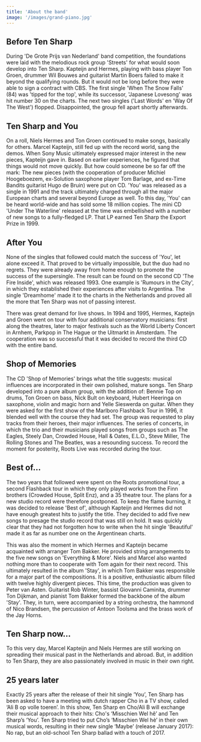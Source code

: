 ```yaml
---
title: 'About the band'
image: '/images/grand-piano.jpg'
---
```


## Before Ten Sharp

During 'De Grote Prijs van Nederland' band competition, the foundations were laid with the melodious rock group 'Streets' for what would soon develop into Ten Sharp. Kapteijn and Hermes, playing with bass player Ton Groen, drummer Wil Bouwes and guitarist Martin Boers failed to make it beyond the qualifying rounds. But it would not be long before they were able to sign a contract with CBS. The first single 'When The Snow Falls' (84) was 'tipped for the top', while its successor, 'Japanese Lovesong' was hit number 30 on the charts. The next two singles ('Last Words' en 'Way Of The West') flopped. Disappointed, the group fell apart shortly afterwards.

## Ten Sharp and You

On a roll, Niels Hermes and Ton Groen continued to make songs, basically for others. Marcel Kapteijn, still fed up with the record world, sang the demos. When Sony Music ultimately expressed major interest in the new pieces, Kapteijn gave in. Based on earlier experiences, he figured that things would not move quickly. But how could someone be so far off the mark: The new pieces (with the cooperation of producer Michiel Hoogeboezem, ex-Solution saxophone player Tom Barlage, and ex-Time Bandits guitarist Hugo de Bruin) were put on CD. 'You' was released as a single in 1991 and the track ultimately charged through all the major European charts and several beyond Europe as well. To this day, 'You' can be heard world-wide and has sold some 18 million copies. The mini CD 'Under The Waterline' released at the time was embellished with a number of new songs to a fully-fledged LP. That LP earned Ten Sharp the Export Prize in 1999.

## After You

None of the singles that followed could match the success of 'You', let alone exceed it. That proved to be virtually impossible, but the duo had no regrets. They were already away from home enough to promote the success of the supersingle. The result can be found on the second CD 'The Fire Inside', which was released 1993. One example is 'Rumours in the City', in which they established their experiences after visits to Argentina. The single 'Dreamhome' made it to the charts in the Netherlands and proved all the more that Ten Sharp was not of passing interest.

There was great demand for live shows. In 1994 and 1995, Hermes, Kapteijn and Groen went on tour with four additional conservatory musicians: first along the theatres, later to major festivals such as the World Liberty Concert in Arnhem, Parkpop in The Hague or the Uitmarkt in Amsterdam. The cooperation was so successful that it was decided to record the third CD with the entire band.

## Shop of Memories

The CD 'Shop of Memories' brings what the title suggests: musical influences are incorporated in their own polished, mature songs. Ten Sharp developed into a pure album group, with the addition of: Bennie Top on drums, Ton Groen on bass, Nick Bult on keyboard, Hubert Heeringa on saxophone, violin and magic horn and Yelle Sieswerda on guitar. When they were asked for the first show of the Marlboro Flashback Tour in 1996, it blended well with the course they had set. The group was requested to play tracks from their heroes, their major influences. The series of concerts, in which the trio and their musicians played songs from groups such as The Eagles, Steely Dan, Crowded House, Hall & Oates, E.L.O., Steve Miller, The Rolling Stones and The Beatles, was a resounding success. To record the moment for posterity, Roots Live was recorded during the tour.

## Best of...

The two years that followed were spent on the Roots promotional tour, a second Flashback tour in which they only played works from the Finn brothers (Crowded House, Split Enz), and a 35 theatre tour. The plans for a new studio record were therefore postponed. To keep the flame burning, it was decided to release 'Best of', although Kapteijn and Hermes did not have enough greatest hits to justify the title. They decided to add five new songs to presage the studio record that was still on hold. It was quickly clear that they had not forgotten how to write when the hit single 'Beautiful' made it as far as number one on the Argentinean charts.

This was also the moment in which Hermes and Kapteijn became acquainted with arranger Tom Bakker. He provided string arrangements to the five new songs on 'Everything & More'. Niels and Marcel also wanted nothing more than to cooperate with Tom again for their next record. This ultimately resulted in the album 'Stay', in which Tom Bakker was responsible for a major part of the compositions. It is a positive, enthusiastic album filled with twelve highly divergent pieces. This time, the production was given to Peter van Asten. Guitarist Rob Winter, bassist Giovanni Caminita, drummer Ton Dijkman, and pianist Tom Bakker formed the backbone of the album 'Stay'. They, in turn, were accompanied by a string orchestra, the hammond of Nico Brandsen, the percussion of Antoon Toolsma and the brass work of the Jay Horns.

## Ten Sharp now...

To this very day, Marcel Kapteijn and Niels Hermes are still working on spreading their musical past in the Netherlands and abroad. But, in addition to Ten Sharp, they are also passionately involved in music in their own right.

## 25 years later

Exactly 25 years after the release of their hit single ‘You’, Ten Sharp has been asked to have a meeting with dutch rapper Cho in a TV show, called ‘Ali B op volle toeren’. In this show, Ten Sharp en Cho/Ali B will exchange their musical approach to their hits: Cho's ‘Misschien Wel hê’ and Ten Sharp’s ‘You’. Ten Sharp tried to put Cho’s ‘Misschien Wel hè’ in their own musical words, resulting in their new single ‘Maybe’ (release January 2017): No rap, but an old-school Ten Sharp ballad with a touch of 2017.
